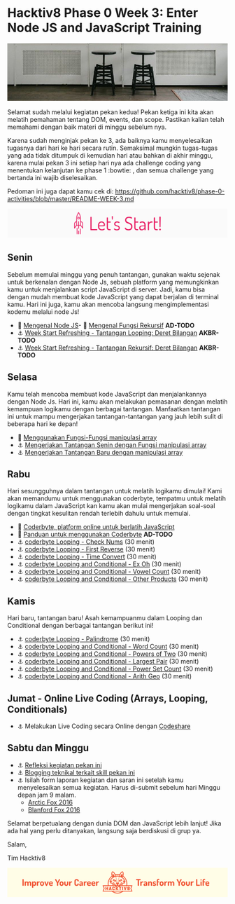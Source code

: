 # Hacktiv8 Phase 0 Week 3: Enter Node JS and JavaScript Training

![Header](assets/header-w3.jpg)

Selamat sudah melalui kegiatan pekan kedua! Pekan ketiga ini kita akan melatih pemahaman tentang DOM, events, dan scope. Pastikan kalian telah memahami dengan baik materi di minggu sebelum nya.

Karena sudah menginjak pekan ke 3, ada baiknya kamu menyelesaikan tugasnya dari hari ke hari secara rutin. Semaksimal mungkin tugas-tugas yang ada tidak ditumpuk di kemudian hari atau bahkan di akhir minggu, karena mulai pekan 3 ini setiap hari nya ada challenge coding yang menentukan kelanjutan ke phase 1 :bowtie: , dan semua challenge yang bertanda  ini wajib diselesaikan.

Pedoman ini juga dapat kamu cek di: <https://github.com/hacktiv8/phase-0-activities/blob/master/README-WEEK-3.md>

![Let's start!](assets/start.png)

## Senin
Sebelum memulai minggu yang penuh tantangan, gunakan waktu sejenak untuk berkenalan dengan Node Js,
sebuah platform yang memungkinkan kamu untuk menjalankan script JavaScript di server. Jadi, kamu bisa
dengan mudah membuat kode JavaScript yang dapat berjalan di terminal kamu. Hari ini juga, kamu akan
mencoba langsung mengimplementasi kodemu melalui node Js!

- :notebook_with_decorative_cover:
[Mengenal Node JS](https://github.com/hacktiv8/phase-0-activities/blob/master/modules/js-node.md)- :notebook_with_decorative_cover:
[Mengenal Fungsi Rekursif](https://github.com/hacktiv8/phase-0-activities/blob/master/modules/js-recursion.md) **AD-TODO**
- :anchor:
[Week Start Refreshing - Tantangan Looping: Deret Bilangan](https://github.com/hacktiv8/phase-0-activities/blob/master/modules/js-node.md) **AKBR-TODO**
- :anchor:
[Week Start Refreshing - Tantangan Rekursif: Deret Bilangan](https://github.com/hacktiv8/phase-0-activities/blob/master/modules/js-node.md) **AKBR-TODO**


## Selasa
Kamu telah mencoba membuat kode JavaScript dan menjalankannya dengan Node Js. Hari ini, kamu akan
melakukan pemasanan dengan melatih kemampuan logikamu dengan berbagai tantangan. Manfaatkan tantangan ini
untuk mampu mengerjakan tantangan-tantangan yang jauh lebih sulit di beberapa hari ke depan!

- :notebook_with_decorative_cover:
[Menggunakan Fungsi-Fungsi manipulasi array](https://github.com/hacktiv8/phase-0-activities/blob/master/modules/js-node.md)
- :anchor:
[Mengerjakan Tantangan Senin dengan Fungsi manipulasi array](https://github.com/hacktiv8/phase-0-activities/blob/master/modules/js-node.md)
- :anchor:
[Mengerjakan Tantangan Baru dengan manipulasi array](https://github.com/hacktiv8/phase-0-activities/blob/master/modules/js-node.md)


## Rabu
Hari sesungguhnya dalam tantangan untuk melatih logikamu dimulai! Kami akan memandumu untuk menggunakan
coderbyte, tempatmu untuk melatih logikamu dalam JavaScript kan kamu akan mulai mengerjakan soal-soal
dengan tingkat kesulitan rendah terlebih dahulu untuk memulai.

- :wrench:
[Coderbyte, platform online untuk berlatih JavaScript](https://coderbyte.com/)
- :notebook_with_decorative_cover:
[Panduan untuk menggunakan Coderbyte](https://github.com/hacktiv8/phase-0-activities/blob/master/modules/js-node.md) **AD-TODO**
- :anchor:
[coderbyte Looping - Check Nums](https://coderbyte.com/information.php?ct=Check%20Nums) (30 menit)
- :anchor:
[coderbyte Looping - First Reverse](https://coderbyte.com/information.php?ct=First%20Reverse) (30 menit)
- :anchor:
[coderbyte Looping - Time Convert](https://coderbyte.com/information.php?ct=Time%20Convert) (30 menit)
- :anchor:
[coderbyte Looping and Conditional - Ex Oh](https://coderbyte.com/information.php?ct=Ex%20Oh) (30 menit)
- :anchor:
[coderbyte Looping and Conditional - Vowel Count](https://coderbyte.com/information.php?ct=Vowel%20Count) (30 menit)
- :anchor:
[coderbyte Looping and Conditional - Other Products](https://coderbyte.com/information.php?ct=Other%20Products) (30 menit)

## Kamis
Hari baru, tantangan baru! Asah kemampuanmu dalam Looping dan Conditional dengan berbagai tantangan berikut ini!

- :anchor:
[coderbyte Looping - Palindrome](https://coderbyte.com/information.php?ct=Palindrome) (30 menit)
- :anchor:
[coderbyte Looping and Conditional - Word Count](https://coderbyte.com/information.php?ct=Word%20Count) (30 menit)
- :anchor:
[coderbyte Looping and Conditional - Powers of Two](https://coderbyte.com/information.php?ct=Powers%20of%20Two) (30 menit)
- :anchor:
[coderbyte Looping and Conditional - Largest Pair](https://coderbyte.com/information.php?ct=Largest%20Pair) (30 menit)
- :anchor:
[coderbyte Looping and Conditional - Power Set Count](https://coderbyte.com/information.php?ct=Power%20Set%20Count) (30 menit)
- :anchor:
[coderbyte Looping and Conditional - Arith Geo](https://coderbyte.com/information.php?ct=Arith%20Geo) (30 menit)

## Jumat - Online Live Coding (Arrays, Looping, Conditionals)

- :anchor:
Melakukan Live Coding secara Online dengan [Codeshare](https://codeshare.io)


## Sabtu dan Minggu

- :anchor: [Refleksi kegiatan pekan ini](https://github.com/hacktiv8/phase-0-activities/blob/master/modules/reflection.md)
- :anchor: [Blogging teknikal terkait skill pekan ini](https://github.com/hacktiv8/phase-0-activities/blob/master/modules/blog.md)
- :anchor: Isilah form laporan kegiatan dan saran ini setelah kamu menyelesaikan semua kegiatan. Harus di-submit sebelum hari Minggu depan jam 9 malam.
  - [Arctic Fox 2016](https://airtable.com/shrLac3o4CKzZGuNn)
  - [Blanford Fox 2016](https://airtable.com/shr4wXkNEQc2ezCRR)

Selamat berpetualang dengan dunia DOM dan JavaScript lebih lanjut! Jika ada hal yang perlu ditanyakan, langsung saja berdiskusi di grup ya.

Salam,

Tim Hacktiv8

![Hacktiv8 Banner](assets/banner.png)

